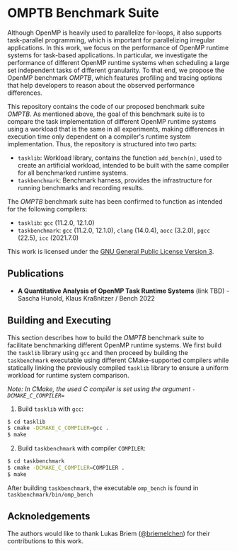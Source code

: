 # OMPTB Benchmark Suite

Although OpenMP is heavily used to parallelize for-loops, it also supports
task-parallel programming, which is important for parallelizing irregular
applications. In this work, we focus on the performance of OpenMP runtime
systems for task-based applications. In particular, we investigate the
performance of different OpenMP runtime systems when scheduling a large set
independent tasks of different granularity. To that end, we propose the OpenMP
benchmark *OMPTB*, which features profiling and tracing options that help developers to
reason about the observed performance differences.  

This repository contains the code of our proposed benchmark suite *OMPTB*.  As
mentioned above, the goal of this benchmark suite is to compare the task
implementation of different OpenMP runtime systems using a workload that is the
same in all experiments, making differences in execution time only dependent on
a compiler's runtime system implementation. Thus, the repository is structured
into two parts:
- `tasklib`: Workload library, contains the function `add_bench(n)`, used to create an artificial workload, intended to be built with the same compiler for all benchmarked runtime systems.
- `taskbenchmark`: Benchmark harness, provides the infrastructure for running benchmarks and recording results.

The *OMPTB* benchmark suite has been confirmed to function as intended for the following compilers:
- `tasklib`: `gcc` (11.2.0, 12.1.0)
- `taskbenchmark`: `gcc` (11.2.0, 12.1.0), `clang` (14.0.4), `aocc` (3.2.0), `pgcc` (22.5), `icc` (2021.7.0)

This work is licensed under the [GNU General Public License Version 3](https://www.gnu.org/licenses/gpl-3.0.html).

## Publications

- **A Quantitative Analysis of OpenMP Task Runtime Systems** (link TBD) - Sascha Hunold, Klaus Kraßnitzer / Bench 2022 


## Building and Executing

This section describes how to build the *OMPTB* benchmark suite to facilitate
benchmarking different OpenMP runtime systems. We first build the `tasklib`
library using `gcc` and then proceed by building the `taskbenchmark` executable
using different CMake-supported compilers while statically linking the
previously compiled `tasklib` library to ensure a uniform workload for runtime
system comparison.

_Note: In CMake, the used C compiler is set using the argument `-DCMAKE_C_COMPILER=`_

1. Build `tasklib` with `gcc`:

```bash
$ cd tasklib
$ cmake -DCMAKE_C_COMPILER=gcc .
$ make
```

2. Build `taskbenchmark` with compiler `COMPILER`:


```bash
$ cd taskbenchmark
$ cmake -DCMAKE_C_COMPILER=COMPILER .
$ make
```

After building `taskbenchmark`, the executable `omp_bench` is found in `taskbenchmark/bin/omp_bench`

## Acknoledgements

The authors would like to thank Lukas Briem ([@briemelchen](https://github.com/briemelchen)) for their contributions to this work.
